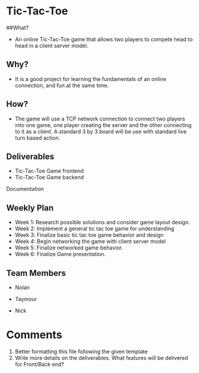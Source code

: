 # Tic-Tac-Toe

##What?

* An online Tic-Tac-Toe game that allows two players to compete head to head in a client server model.

## Why?

* It is a good project for learning the fundamentals of an online connection, and fun at the same time.

## How?

* The game will use a TCP network connection to connect two players into one game, one player creating the server and the other connecting to it as a client. A standard 3 by 3 board will be use with standard live turn based action.

## Deliverables

* Tic-Tac-Toe Game frontend
* Tic-Tac-Toe Game backend

Documentation

## Weekly Plan

* Week 1: Research possible solutions and consider game layout design.
* Week 2: Implement a general tic tac toe game for understanding
* Week 3: Finalize basic tic tac toe game behavior and design
* Week 4: Begin networking the game with client server model
* Week 5: Finalize networked game behavior.
* Week 6: Finalize Game presentation.

## Team Members

* Nolan

* Taymour

* Nick

# Comments
1. Better formatting this file following the given template
2. Write more details on the deliverables. What features will be delivered for Front/Back end?
